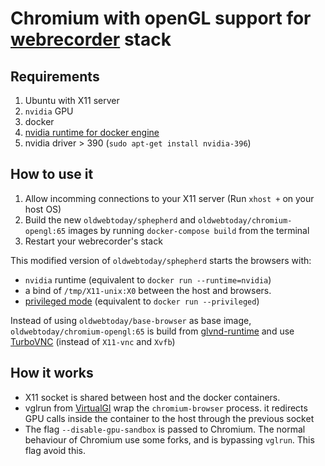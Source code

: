 # Chromium with openGL support for [webrecorder](http://webrecorder.io) stack

## Requirements
1. Ubuntu with X11 server
2. `nvidia` GPU
3. docker 
4. [nvidia runtime for docker engine](https://github.com/NVIDIA/nvidia-docker)
5. nvidia driver > 390 (`sudo apt-get install nvidia-396`) 


## How to use it

1. Allow incomming connections to your X11 server (Run `xhost +` on your host OS)
2. Build the new `oldwebtoday/sphepherd` and `oldwebtoday/chromium-opengl:65` images by running `docker-compose build` from the terminal 
3. Restart your webrecorder's stack  

This modified version of `oldwebtoday/sphepherd` starts the browsers with:
   - `nvidia` runtime (equivalent to `docker run --runtime=nvidia`)
   - a bind of `/tmp/X11-unix:X0` between the host and browsers.
   - [privileged mode](https://docs.docker.com/engine/reference/run/#runtime-privilege-and-linux-capabilities) (equivalent to `docker run --privileged`)

Instead of using `oldwebtoday/base-browser` as base image, `oldwebtoday/chromium-opengl:65` is build from [glvnd-runtime](https://hub.docker.com/r/nvidia/opengl/) and use [TurboVNC](https://cdn.rawgit.com/TurboVNC/turbovnc/2.1.2/doc/index.html) (instead of `X11-vnc` and `Xvfb`)


## How it works
- X11 socket is shared between host and the docker containers.
- vglrun from [VirtualGl](https://www.virtualgl.org/) wrap the `chromium-browser` process. it redirects GPU calls inside the container to the host through the previous socket
- The flag `--disable-gpu-sandbox` is passed to Chromium. The normal behaviour of Chromium use some forks, and is bypassing `vglrun`. This flag avoid this.
   
